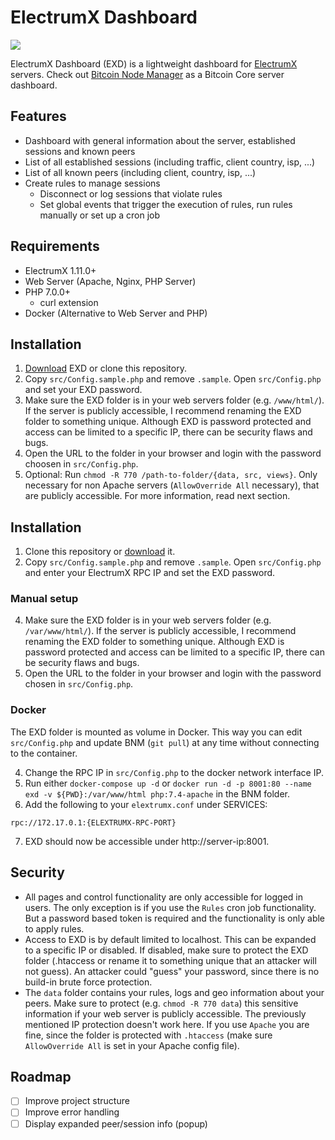 # ElectrumX Dashboard

![](https://user-images.githubusercontent.com/13236924/100623563-9d8b7880-3322-11eb-9da2-5083d28cefbd.png)

ElectrumX Dashboard (EXD) is a lightweight dashboard for [ElectrumX](https://github.com/spesmilo/electrumx) servers.
Check out [Bitcoin Node Manager](https://github.com/Mirobit/bitcoin-node-manager) as a Bitcoin Core server dashboard.

## Features

- Dashboard with general information about the server, established sessions and known peers
- List of all established sessions (including traffic, client country, isp, ...)
- List of all known peers (including client, country, isp, ...)
- Create rules to manage sessions
  - Disconnect or log sessions that violate rules
  - Set global events that trigger the execution of rules, run rules manually or set up a cron job

## Requirements

- ElectrumX 1.11.0+
- Web Server (Apache, Nginx, PHP Server)
- PHP 7.0.0+
  - curl extension
- Docker (Alternative to Web Server and PHP)

## Installation

1. [Download](https://github.com/mirobit/electrumx-dashboard/releases) EXD or clone this repository.
2. Copy `src/Config.sample.php` and remove `.sample`. Open `src/Config.php` and set your EXD password.
3. Make sure the EXD folder is in your web servers folder (e.g. `/www/html/`). If the server is publicly accessible, I recommend renaming the EXD folder to something unique. Although EXD is password protected and access can be limited to a specific IP, there can be security flaws and bugs.
4. Open the URL to the folder in your browser and login with the password choosen in `src/Config.php`.
5. Optional: Run `chmod -R 770 /path-to-folder/{data, src, views}`. Only necessary for non Apache servers (`AllowOverride All` necessary), that are publicly accessible. For more information, read next section.

## Installation

1. Clone this repository or [download](https://github.com/mirobit/electrumx-dashboard/release) it.
2. Copy `src/Config.sample.php` and remove `.sample`. Open `src/Config.php` and enter your ElectrumX RPC IP and set the EXD password.

### Manual setup

4. Make sure the EXD folder is in your web servers folder (e.g. `/var/www/html/`). If the server is publicly accessible, I recommend renaming the EXD folder to something unique. Although EXD is password protected and access can be limited to a specific IP, there can be security flaws and bugs.
5. Open the URL to the folder in your browser and login with the password chosen in `src/Config.php`.

### Docker

The EXD folder is mounted as volume in Docker. This way you can edit `src/Config.php` and update BNM (`git pull`) at any time without connecting to the container.

4. Change the RPC IP in `src/Config.php` to the docker network interface IP.
5. Run either `docker-compose up -d` or `docker run -d -p 8001:80 --name exd -v ${PWD}:/var/www/html php:7.4-apache` in the BNM folder.
6. Add the following to your `elextrumx.conf` under SERVICES:

```
rpc://172.17.0.1:{ELEXTRUMX-RPC-PORT}
```

7. EXD should now be accessible under http://server-ip:8001.

## Security

- All pages and control functionality are only accessible for logged in users. The only exception is if you use the `Rules` cron job functionality. But a password based token is required and the functionality is only able to apply rules.
- Access to EXD is by default limited to localhost. This can be expanded to a specific IP or disabled. If disabled, make sure to protect the EXD folder (.htaccess or rename it to something unique that an attacker will not guess). An attacker could "guess" your password, since there is no build-in brute force protection.
- The `data` folder contains your rules, logs and geo information about your peers. Make sure to protect (e.g. `chmod -R 770 data`) this sensitive information if your web server is publicly accessible. The previously mentioned IP protection doesn't work here. If you use `Apache` you are fine, since the folder is protected with `.htaccess` (make sure `AllowOverride All` is set in your Apache config file).

## Roadmap

- [ ] Improve project structure
- [ ] Improve error handling
- [ ] Display expanded peer/session info (popup)
